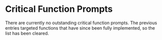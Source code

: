 # Critical Function Prompts

There are currently no outstanding critical function prompts. The previous entries targeted functions that have since been fully implemented, so the list has been cleared.

